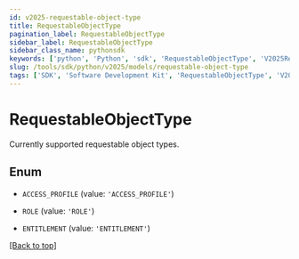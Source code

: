 ```yaml
---
id: v2025-requestable-object-type
title: RequestableObjectType
pagination_label: RequestableObjectType
sidebar_label: RequestableObjectType
sidebar_class_name: pythonsdk
keywords: ['python', 'Python', 'sdk', 'RequestableObjectType', 'V2025RequestableObjectType'] 
slug: /tools/sdk/python/v2025/models/requestable-object-type
tags: ['SDK', 'Software Development Kit', 'RequestableObjectType', 'V2025RequestableObjectType']
---
```


# RequestableObjectType

Currently supported requestable object types.

## Enum

* `ACCESS_PROFILE` (value: `'ACCESS_PROFILE'`)

* `ROLE` (value: `'ROLE'`)

* `ENTITLEMENT` (value: `'ENTITLEMENT'`)

[[Back to top]](#) 

